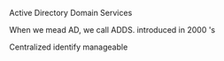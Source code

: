 Active Directory Domain Services

When we mead AD, we call ADDS.
introduced in 2000 's

Centralized identify manageable